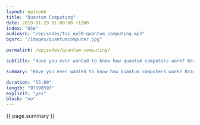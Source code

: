 ```yaml
---
layout: episode
title: "Quantum Computing"
date: 2019-01-29 01:00:00 +1200
index: "050"
audiosrc: "/episodes/toi_ep50-quantum_computing.mp3"
bgsrc: "/images/quantumcomputer.jpg"

permalink: /episodes/quantum-computing/

subtitle: "Have you ever wanted to know how quantum computers work? Brace yourself for this episode, because we're going to go deep down into the weeds of the strange world of quantum mechanics, and learn how a new class of computers emerges from this weird and wacky world."

summary: "Have you ever wanted to know how quantum computers work? Brace yourself for this episode, because we're going to go deep down into the weeds of the strange world of quantum mechanics, and learn how a new class of computers emerges from this weird and wacky world."

duration: "55:09"
length: "97390593"
explicit: "yes"
block: "no" 
---
```

<section class="summary" markdown="1">

{{ page.summary }}

</section>



<section id="shownotes" class="hidden" markdown="1">


</section>
